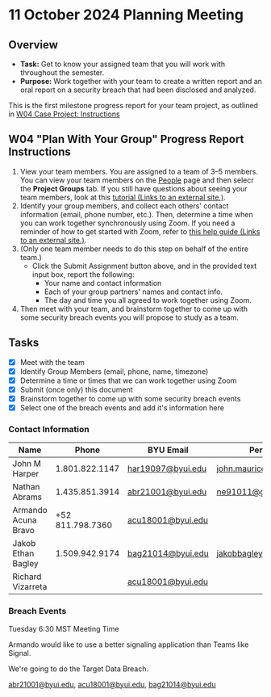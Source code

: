 # 11 October 2024 Planning Meeting

## Overview

- **Task:** Get to know your assigned team that you will work with throughout the semester.
- **Purpose:** Work together with your team to create a written report and an oral report on a security breach that had been disclosed and analyzed.

This is the first milestone progress report for your team project, as outlined in [W04 Case Project: Instructions](https://byui.instructure.com/courses/314032/pages/w04-case-project-instructions)

## W04 "Plan With Your Group" Progress Report Instructions

1. View your team members. You are assigned to a team of 3–5 members. You can view your team members on the [People](https://byui.instructure.com/courses/314032/users) page and then selecr the **Project Groups** tab. If you still have questions about seeing your team members, look at this [tutorial (Links to an external site.)](https://community.canvaslms.com/docs/DOC-10698-4212225748).
2. Identify your group members, and collect each others' contact information (email, phone number, etc.). Then, determine a time when you can work together synchronously using Zoom. If you need a reminder of how to get started with Zoom, refer to [this help guide (Links to an external site.)](http://byu-idaho.screenstepslive.com/s/14177/m/71699/l/778779-how-do-i-get-started-with-zoom).
3. (Only one team member needs to do this step on behalf of the entire team.)
   - Click the Submit Assignment button above, and in the provided text input box, report the following:
     - Your name and contact information
     - Each of your group partners' names and contact info.
     - The day and time you all agreed to work together using Zoom.
4. Then meet with your team, and brainstorm together to come up with some security breach events you will propose to study as a team.

## Tasks

- [x] Meet with the team
- [x] Identify Group Members (email, phone, name, timezone)
- [x] Determine a time or times that we can work together using Zoom
- [x] Submit (once only) this document
- [x] Brainstorm together to come up with some security breach events
- [x] Select one of the breach events and add it's information here

### Contact Information

| Name                | Phone            | BYU Email                                     | Personal Email                                               |
| ------------------- | ---------------- | --------------------------------------------- | ------------------------------------------------------------ |
| John M Harper       | 1.801.822.1147   | [har19097@byui.edu](mailto:har19097@byui.edu) | [john.maurice.harper@gmail.com](mailto:john.maurice.harper@gmail.com) |
| Nathan Abrams       | 1.435.851.3914   | [abr21001@byui.edu](mailto:abr21001@byui.edu) | ne91011@gmail.com                                            |
| Armando Acuna Bravo | +52 811.798.7360 | [acu18001@byui.edu](mailto:acu18001@byui.edu) |                                                              |
| Jakob Ethan Bagley  | 1.509.942.9174   | [bag21014@byui.edu](mailto:bag21014@byui.edu) | jakobbagley@gmail.com                                        |
| Richard Vizarreta   |                  | acu18001@byui.edu                             |                                                              |

### Breach Events

Tuesday 6:30 MST Meeting Time

Armando would like to use a better signaling application than Teams like Signal.

We're going to do the Target Data Breach.

abr21001@byui.edu,
acu18001@byui.edu,
bag21014@byui.edu